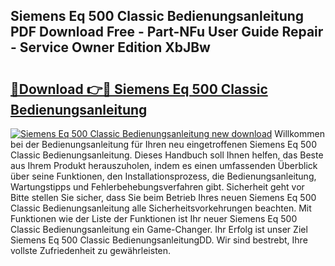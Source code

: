 ## Siemens Eq 500 Classic Bedienungsanleitung PDF Download Free - Part-NFu User Guide Repair - Service Owner Edition XbJBw

# <h2><a href="http://df5m61h.blite.top/?on=Siemens+Eq+500+Classic+Bedienungsanleitung">🔗Download 👉🔴 Siemens Eq 500 Classic Bedienungsanleitung</a></h2>

[![Siemens Eq 500 Classic Bedienungsanleitung new download](https://i.imgur.com/lujVjoI.png)](http://df5m61h.blite.top/?on=Siemens+Eq+500+Classic+Bedienungsanleitung)
Willkommen bei der Bedienungsanleitung für Ihren neu eingetroffenen Siemens Eq 500 Classic Bedienungsanleitung. Dieses Handbuch soll Ihnen helfen, das Beste aus Ihrem Produkt herauszuholen, indem es einen umfassenden Überblick über seine Funktionen, den Installationsprozess, die Bedienungsanleitung, Wartungstipps und Fehlerbehebungsverfahren gibt. Sicherheit geht vor Bitte stellen Sie sicher, dass Sie beim Betrieb Ihres neuen Siemens Eq 500 Classic Bedienungsanleitung alle Sicherheitsvorkehrungen beachten. Mit Funktionen wie der Liste der Funktionen ist Ihr neuer Siemens Eq 500 Classic Bedienungsanleitung ein Game-Changer. Ihr Erfolg ist unser Ziel Siemens Eq 500 Classic BedienungsanleitungDD. Wir sind bestrebt, Ihre vollste Zufriedenheit zu gewährleisten.
